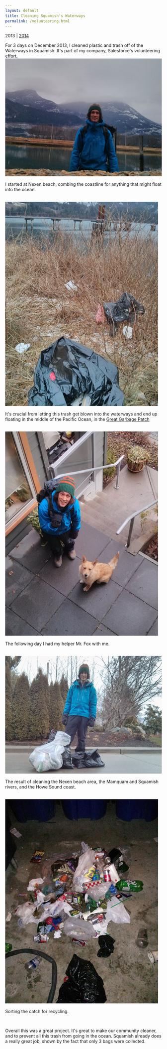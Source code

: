 ```yaml
---
layout: default
title: Cleaning Squamish's Waterways
permalink: /volunteering.html
---
```


<p>2013 | <a href="volunteering2014.html">2014</a></p>
For 3 days on December 2013, I cleaned plastic and trash off of the Waterways in Squamish. It's part of my company, Salesforce's volunteering effort.

<img src="volunteering/1.jpg"/>
<p>I started at Nexen beach, combing the coastline for anything that might float into the ocean.</p>
<br>

<img src="volunteering/2.jpg"/>
<p>It's crucial from letting this trash get blown into the waterways and end up floating in the middle of the Pacific Ocean, in the <a href="#">Great Garbage Patch</a></p>
<br>

<img src="volunteering/3.jpg"/>
<p>The following day I had my helper Mr. Fox with me.</p>
<br>

<img src="volunteering/4.jpg"/>
<p>The result of cleaning the Nexen beach area, the Mamquam and Squamish rivers, and the Howe Sound coast.</p>
<br>

<img src="volunteering/5.jpg"/>
<p>Sorting the catch for recycling.</p>
<br>

<p>Overall this was a great project. It's great to make our community cleaner, and to prevent all this trash from going in the ocean. Squamish already does a really great job, shown by the fact that only 3 bags were collected.</p>
